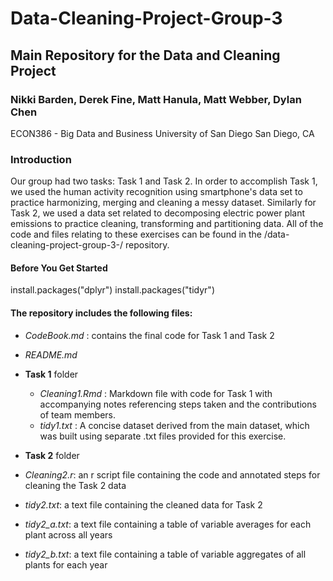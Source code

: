 
# Data-Cleaning-Project-Group-3
## Main Repository for the Data and Cleaning Project

### Nikki Barden, Derek Fine, Matt Hanula, Matt Webber, Dylan Chen
ECON386 - Big Data and Business
University of San Diego
San Diego, CA

### Introduction
Our group had two tasks: Task 1 and Task 2. In order to accomplish Task 1, we used the human activity recognition using smartphone's data set to practice harmonizing, merging and cleaning a messy dataset. Similarly for Task 2, we used a data set related to decomposing electric power plant emissions to practice cleaning, transforming and partitioning data. All of the code and files relating to these exercises can be found in the /data-cleaning-project-group-3-/ repository.

#### Before You Get Started
install.packages("dplyr")
install.packages("tidyr")

#### The repository includes the following files:
- *CodeBook.md* : contains the final code for Task 1 and Task 2
- *README.md* 
- **Task 1** folder
  - *Cleaning1.Rmd* : Markdown file with code for Task 1 with accompanying notes referencing steps taken and the contributions of team members.
  - *tidy1.txt* : A concise dataset derived from the main dataset, which was built using separate .txt files provided for this exercise.

- **Task 2** folder 
 - *Cleaning2.r*: an r script file containing the code and annotated steps for cleaning the Task 2 data
  - *tidy2.txt*: a text file containing the cleaned data for Task 2
  - *tidy2_a.txt*: a text file containing a table of variable averages for each plant across all years
  - *tidy2_b.txt*: a text file containing a table of variable aggregates of all plants for each year



